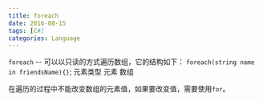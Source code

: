 ```yaml
---
title: foreach
date: 2016-08-15
tags: [C#]
categories: Language
---
```


`foreach` -- 可以以只读的方式遍历数组，它的结构如下：
`foreach(string name in friendsName){}`; 
元素类型 元素 数组

在遍历的过程中不能改变数组的元素值，如果要改变值，需要使用`for`。